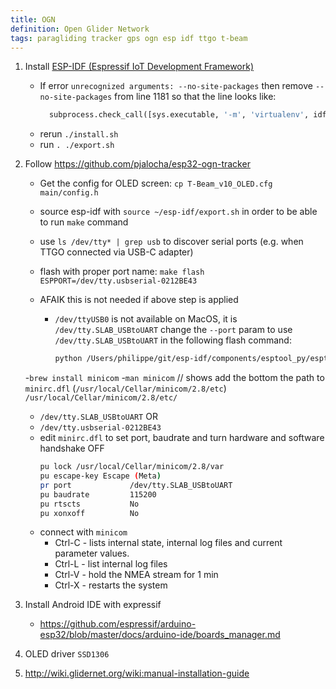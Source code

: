 ```yaml
---
title: OGN
definition: Open Glider Network
tags: paragliding tracker gps ogn esp idf ttgo t-beam
---
```


1. Install
   [ESP-IDF (Espressif IoT Development Framework)](https://docs.espressif.com/projects/esp-idf/en/latest/esp32/get-started/index.html#step-1-install-prerequisites)

   - If error `unrecognized arguments: --no-site-packages` then remove
     `--no-site-packages` from line 1181 so that the line looks like:
     ```python
       subprocess.check_call([sys.executable, '-m', 'virtualenv', idf_python_env_path],
     ```
   - rerun `./install.sh`
   - run `. ./export.sh`

1. Follow https://github.com/pjalocha/esp32-ogn-tracker

   - Get the config for OLED screen: `cp T-Beam_v10_OLED.cfg main/config.h`

   - source esp-idf with `source ~/esp-idf/export.sh` in order to be able to run
     `make` command

   - use `ls /dev/tty* | grep usb` to discover serial ports (e.g. when TTGO
     connected via USB-C adapter)
   - flash with proper port name:
     `make flash ESPPORT=/dev/tty.usbserial-0212BE43`

   - AFAIK this is not needed if above step is applied

     - `/dev/ttyUSB0` is not available on MacOS, it is `/dev/tty.SLAB_USBtoUART`
       change the `--port` param to use `/dev/tty.SLAB_USBtoUART` in the
       following flash command:

       ```bash
       python /Users/philippe/git/esp-idf/components/esptool_py/esptool/esptool.py --chip esp32 --port /dev/tty.SLAB_USBtoUART --baud 921600 --before default_reset --after hard_reset write_flash -z --flash_mode dio --flash_freq 40m --flash_size detect 0x1000 /Users/philippe/git/esp32-ogn-tracker/build/bootloader/bootloader.bin 0x10000 /Users/philippe/git/esp32-ogn-tracker/build/app-template.bin 0x8000 /Users/philippe/git/esp32-ogn-tracker/build/partitions.bin
       ```

   -`brew install minicom` -`man minicom` // shows add the bottom the path to
   `minirc.dfl` (`/usr/local/Cellar/minicom/2.8/etc`)
   `/usr/local/Cellar/minicom/2.8/etc/`

   - `/dev/tty.SLAB_USBtoUART` OR
   - `/dev/tty.usbserial-0212BE43`
   - edit `minirc.dfl` to set port, baudrate and turn hardware and software
     handshake OFF
     ```bash
     pu lock /usr/local/Cellar/minicom/2.8/var
     pu escape-key Escape (Meta)
     pr port             /dev/tty.SLAB_USBtoUART
     pu baudrate         115200
     pu rtscts           No
     pu xonxoff          No
     ```
   - connect with `minicom`
     - Ctrl-C - lists internal state, internal log files and current parameter
       values.
     - Ctrl-L - list internal log files
     - Ctrl-V - hold the NMEA stream for 1 min
     - Ctrl-X - restarts the system

1. Install Android IDE with expressif

   - https://github.com/espressif/arduino-esp32/blob/master/docs/arduino-ide/boards_manager.md

1. OLED driver `SSD1306`

1. http://wiki.glidernet.org/wiki:manual-installation-guide
